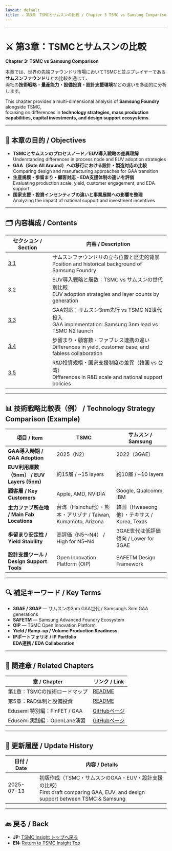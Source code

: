 ```yaml
---
layout: default
title: ⚔️ 第3章　TSMCとサムスンの比較 / Chapter 3 TSMC vs Samsung Comparison
---
```


---

# ⚔️ 第3章：TSMCとサムスンの比較  
**Chapter 3: TSMC vs Samsung Comparison**

本章では、世界の先端ファウンドリ市場においてTSMCと並ぶプレイヤーである**サムスンファウンドリ**との比較を通じて、  
両社の**技術戦略・量産能力・設備投資・設計支援環境**などの違いを多面的に分析します。

This chapter provides a multi-dimensional analysis of **Samsung Foundry** alongside TSMC,  
focusing on differences in **technology strategies, mass production capabilities, capital investments, and design support ecosystems**.

---

## 🧭 本章の目的 / Objectives

- **TSMCとサムスンのプロセスノード／EUV導入戦略の差異理解**  
  Understanding differences in process node and EUV adoption strategies
- **GAA（Gate All Around）への移行における設計・製造対応の比較**  
  Comparing design and manufacturing approaches for GAA transition
- **生産規模・歩留まり・顧客対応・EDA支援体制の違いを評価**  
  Evaluating production scale, yield, customer engagement, and EDA support
- **国家支援・投資インセンティブの違いと事業展開への影響を整理**  
  Analyzing the impact of national support and investment incentives

---

## 🗂 内容構成 / Contents

| セクション / Section | 内容 / Description |
|----------------------|--------------------|
| [3.1](3_1_samsung_history.md) | サムスンファウンドリの立ち位置と歴史的背景<br>Position and historical background of Samsung Foundry |
| [3.2](3_2_euv_strategy.md) | EUV導入戦略と層数：TSMC vs サムスンの世代別比較<br>EUV adoption strategies and layer counts by generation |
| [3.3](3_3_gaa_comparison.md) | GAA対応：サムスン3nm先行 vs TSMC N2世代投入<br>GAA implementation: Samsung 3nm lead vs TSMC N2 launch |
| [3.4](3_4_yield_customers.md) | 歩留まり・顧客数・ファブレス連携の違い<br>Differences in yield, customer base, and fabless collaboration |
| [3.5](3_5_rnd_investment_support.md) | R&D投資規模・国家支援制度の差異（韓国 vs 台湾）<br>Differences in R&D scale and national support policies |

---

## 📊 技術戦略比較表（例） / Technology Strategy Comparison (Example)

| 項目 / Item | TSMC | サムスン / Samsung |
|-------------|------|--------------------|
| **GAA導入時期 / GAA Adoption** | 2025（N2） | 2022（3GAE） |
| **EUV利用層数（5nm） / EUV Layers (5nm)** | 約15層 / ~15 layers | 約10層 / ~10 layers |
| **顧客層 / Key Customers** | Apple, AMD, NVIDIA | Google, Qualcomm, IBM |
| **主力ファブ所在地 / Main Fab Locations** | 台湾（Hsinchu他）・熊本・アリゾナ / Taiwan, Kumamoto, Arizona | 韓国（Hwaseong他）・テキサス / Korea, Texas |
| **歩留まり安定性 / Yield Stability** | 高評価（N5〜N4） / High for N5–N4 | 3GAE世代は低評価傾向 / Lower for 3GAE |
| **設計支援ツール / Design Support Tools** | Open Innovation Platform (OIP) | SAFETM Design Framework |

---

## 🔍 補足キーワード / Key Terms

- **3GAE / 3GAP** — サムスンの3nm GAA世代 / Samsung’s 3nm GAA generations
- **SAFETM** — Samsung Advanced Foundry Ecosystem
- **OIP** — TSMC Open Innovation Platform
- **Yield / Ramp-up / Volume Production Readiness**
- **IPポートフォリオ / IP Portfolio**  
  **EDA連携 / EDA Collaboration**

---

## 📎 関連章 / Related Chapters

| 章 / Chapter | リンク / Link |
|--------------|--------------|
| 第1章：TSMCの技術ロードマップ | [README](../chapter1_roadmap/README.md) |
| 第5章：R&D体制と設備投資 | [README](../chapter5_rdi_investment/README.md) |
| Edusemi 特別編：FinFET / GAA | [GitHubページ](https://github.com/Samizo-AITL/Edusemi-v4x/blob/main/f_chapter1_finfet_gaa/README.md) |
| Edusemi 実践編：OpenLane演習 | [GitHubページ](https://github.com/Samizo-AITL/Edusemi-v4x/blob/main/e_chapter3_openlane_practice/README.md) |

---

## 📅 更新履歴 / Update History

| 日付 / Date | 内容 / Details |
|-------------|---------------|
| 2025-07-13 | 初版作成（TSMC・サムスンのGAA・EUV・設計支援の比較）<br>First draft comparing GAA, EUV, and design support between TSMC & Samsung |

---

## 🔙 戻る / Back
- **JP:** [TSMC Insight トップへ戻る](https://samizo-aitl.github.io/Edusemi-Plus/tsmc-insight/index.html)  
- **EN:** [Return to TSMC Insight Top](https://samizo-aitl.github.io/Edusemi-Plus/tsmc-insight/index.html)

